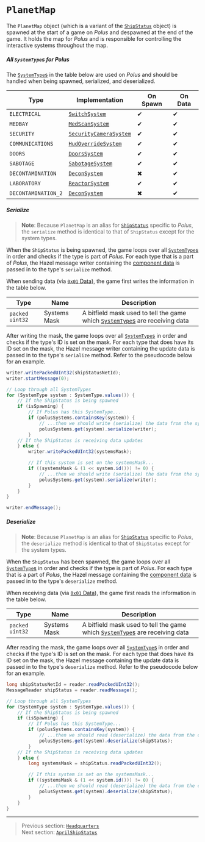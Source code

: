 # `PlanetMap`

The `PlanetMap` object (which is a variant of the [`ShipStatus`](00_shipstatus.md) object) is spawned at the start of a game on *Polus* and despawned at the end of the game. It holds the map for *Polus* and is responsible for controlling the interactive systems throughout the map.

##### All `SystemType`s for Polus

The [`SystemType`s](../01_packet_structure/06_enums.md#systemtype) in the table below are used on *Polus* and should be handled when being spawned, serialized, and deserialized.

| Type | Implementation | On Spawn | On Data |
| --- | --- | --- | --- |
| `ELECTRICAL` | [`SwitchSystem`](../06_the_systemtype_implementations/02_switchsystem.md) | &#x2714; | &#x2714; |
| `MEDBAY` | [`MedScanSystem`](../06_the_systemtype_implementations/04_medscansystem.md) | &#x2714; | &#x2714; |
| `SECURITY` | [`SecurityCameraSystem`](../06_the_systemtype_implementations/05_securitycamerasystem.md) | &#x2714; | &#x2714; |
| `COMMUNICATIONS` | [`HudOverrideSystem`](../06_the_systemtype_implementations/06_hudoverridesystem.md) | &#x2714; | &#x2714; |
| `DOORS` | [`DoorsSystem`](../06_the_systemtype_implementations/11_doorssystem.md) | &#x2714; | &#x2714; |
| `SABOTAGE` | [`SabotageSystem`](../06_the_systemtype_implementations/08_sabotagesystem.md) | &#x2714; | &#x2714; |
| `DECONTAMINATION` | [`DeconSystem`](../06_the_systemtype_implementations/10_deconsystem.md) | &#x2716; | &#x2714; |
| `LABORATORY` | [`ReactorSystem`](../06_the_systemtype_implementations/01_reactorsystem.md) | &#x2714; | &#x2714; |
| `DECONTAMINATION_2` | [`DeconSystem`](../06_the_systemtype_implementations/10_deconsystem.md) | &#x2716; | &#x2714; |

##### Serialize

> **Note**: Because `PlanetMap` is an alias for [`ShipStatus`](00_shipstatus.md) specific to *Polus*, the `serialize` method is identical to that of `ShipStatus` except for the system types.

When the `ShipStatus` is being spawned, the game loops over all [`SystemType`s](../01_packet_structure/06_enums.md#systemtype) in order and checks if the type is part of *Polus*. For each type that is a part of *Polus*, the Hazel message writer containing the [component data](../03_gamedata_and_gamedatato_message_types/04_spawn.md#the-component-structure) is passed in to the type's `serialize` method.

When sending data (via [`0x01` Data](../03_gamedata_and_gamedatato_message_types/01_data.md)), the game first writes the information in the table below.

| Type | Name | Description |
| --- | --- | --- |
| `packed uint32` | Systems Mask | A bitfield mask used to tell the game which [`SystemType`s](../01_packet_structure/06_enums.md#systemtype) are receiving data |

After writing the mask, the game loops over all [`SystemType`s](../01_packet_structure/06_enums.md#systemtype) in order and checks if the type's ID is set on the mask. For each type that does have its ID set on the mask, the Hazel message writer containing the update data is passed in to the type's `serialize` method. Refer to the pseudocode below for an example.

```java
writer.writePackedUInt32(shipStatusNetId);
writer.startMessage(0);

// Loop through all SystemTypes
for (SystemType system : SystemType.values()) {
    // If the ShipStatus is being spawned
    if (isSpawning) {
        // If Polus has this SystemType...
        if (polusSystems.containsKey(system)) {
            // ...then we should write (serialize) the data from the system
            polusSystems.get(system).serialize(writer);
        }
    // If the ShipStatus is receiving data updates
    } else {
        writer.writePackedUInt32(systemsMask);

        // If this system is set on the systemsMask...
        if ((systemsMask & (1 << system.id())) != 0) {
            // ...then we should write (serialize) the data from the system
            polusSystems.get(system).serialize(writer);
        }
    }
}

writer.endMessage();
```

##### Deserialize

> **Note**: Because `PlanetMap` is an alias for [`ShipStatus`](00_shipstatus.md) specific to *Polus*, the `deserialize` method is identical to that of `ShipStatus` except for the system types.

When the `ShipStatus` has been spawned, the game loops over all [`SystemType`s](../01_packet_structure/06_enums.md#systemtype) in order and checks if the type is part of *Polus*. For each type that is a part of *Polus*, the Hazel message containing the [component data](../03_gamedata_and_gamedatato_message_types/04_spawn.md#the-component-structure) is passed in to the type's `deserialize` method.

When receiving data (via [`0x01` Data](../03_gamedata_and_gamedatato_message_types/01_data.md)), the game first reads the information in the table below.

| Type | Name | Description |
| --- | --- | --- |
| `packed uint32` | Systems Mask | A bitfield mask used to tell the game which [`SystemType`s](../01_packet_structure/06_enums.md#systemtype) are receiving data |

After reading the mask, the game loops over all [`SystemType`s](../01_packet_structure/06_enums.md#systemtype) in order and checks if the type's ID is set on the mask. For each type that does have its ID set on the mask, the Hazel message containing the update data is passed in to the type's `deserialize` method. Refer to the pseudocode below for an example.

```java
long shipStatusNetId = reader.readPackedUInt32();
MessageReader shipStatus = reader.readMessage();

// Loop through all SystemTypes
for (SystemType system : SystemType.values()) {
    // If the ShipStatus is being spawned
    if (isSpawning) {
        // If Polus has this SystemType...
        if (polusSystems.containsKey(system)) {
            // ...then we should read (deserialize) the data from the component message
            polusSystems.get(system).deserialize(shipStatus);
        }
    // If the ShipStatus is receiving data updates
    } else {
        long systemsMask = shipStatus.readPackedUInt32();

        // If this system is set on the systemsMask...
        if ((systemsMask & (1 << system.id())) != 0) {
            // ...then we should read (deserialize) the data from the component message
            polusSystems.get(system).deserialize(shipStatus);
        }
    }
}
```

---

> Previous section: [`Headquarters`](05_headquarters.md)<br>
> Next section: [`AprilShipStatus`](07_aprilshipstatus.md)
